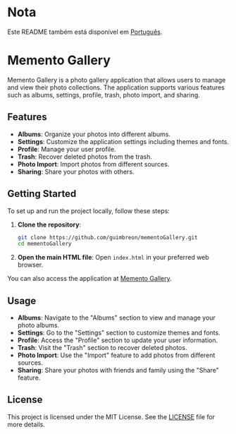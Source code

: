 # Nota

Este README também está disponível em [Português](README-PT.md).

# Memento Gallery

Memento Gallery is a photo gallery application that allows users to manage and view their photo collections. The application supports various features such as albums, settings, profile, trash, photo import, and sharing.

## Features

- **Albums**: Organize your photos into different albums.
- **Settings**: Customize the application settings including themes and fonts.
- **Profile**: Manage your user profile.
- **Trash**: Recover deleted photos from the trash.
- **Photo Import**: Import photos from different sources.
- **Sharing**: Share your photos with others.

## Getting Started

To set up and run the project locally, follow these steps:

1. **Clone the repository**:
   ```bash
   git clone https://github.com/guimbreon/mementoGallery.git
   cd mementoGallery
   ```

2. **Open the main HTML file**:
   Open `index.html` in your preferred web browser.

You can also access the application at [Memento Gallery](https://guimbreon.github.io/mementoGallery/index.html).

## Usage

- **Albums**: Navigate to the "Albums" section to view and manage your photo albums.
- **Settings**: Go to the "Settings" section to customize themes and fonts.
- **Profile**: Access the "Profile" section to update your user information.
- **Trash**: Visit the "Trash" section to recover deleted photos.
- **Photo Import**: Use the "Import" feature to add photos from different sources.
- **Sharing**: Share your photos with friends and family using the "Share" feature.


## License

This project is licensed under the MIT License. See the [LICENSE](LICENSE) file for more details.
